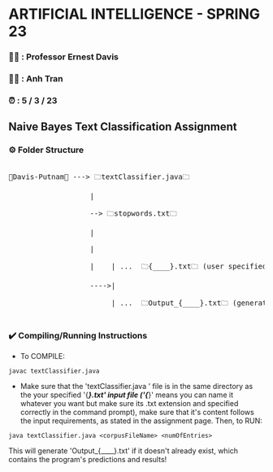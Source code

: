 # ARTIFICIAL INTELLIGENCE - SPRING 23
              
### 👨‍🏫 : Professor Ernest Davis                     
### 👨‍🎓 : Anh Tran            
### ⏰ : 5 / 3 / 23
                  
## Naive Bayes Text Classification Assignment
               
### ⚙️ Folder Structure
<pre align="left">             
📁Davis-Putnam📁 ---> 🗀textClassifier.java🗀                                         <br>
                   |                                                                   <br>
                   --> 🗀stopwords.txt🗀                                               <br>
                   |                                                                   <br>
                   |                                                                   <br>             
                   |    | ...  🗀{____}.txt🗀 (user specified input file)              <br>
                   ---->|                                                              <br>
                        | ...  🗀Output_{____}.txt🗀 (generated by textClassifier.java)<br>
</pre>   
         
                
### ✔️ Compiling/Running Instructions                   
                   

                
- To COMPILE:
                  
                
```
javac textClassifier.java 
```
                    
                  
- Make sure that the 'textClassifier.java ' file is in the same directory as the your specified '{___}.txt' input file ('{___}' means you can name it whatever you want but make sure its .txt extension and specified correctly in the command prompt), make sure that it's content follows the input requirements, as stated in the assignment page. Then, to RUN:
                   
                       
```
java textClassifier.java <corpusFileName> <numOfEntries>
```

This will generate 'Output_{____}.txt' if it doesn't already exist, which contains the program's predictions and results!       
      